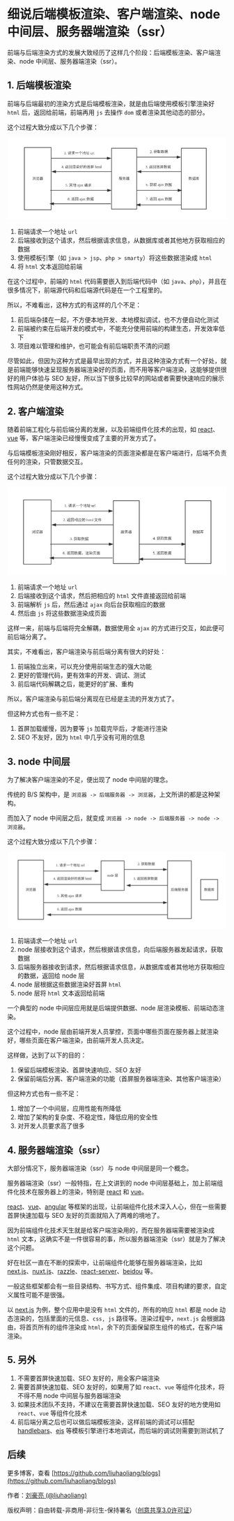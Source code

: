 # 细说后端模板渲染、客户端渲染、node 中间层、服务器端渲染（ssr）

前端与后端渲染方式的发展大致经历了这样几个阶段：后端模板渲染、客户端渲染、node 中间层、服务器端渲染（ssr）。

## 1. 后端模板渲染

前端与后端最初的渲染方式是后端模板渲染，就是由后端使用模板引擎渲染好 `html` 后，返回给前端，前端再用 `js` 去操作 `dom` 或者渲染其他动态的部分。

这个过程大致分成以下几个步骤：

![](../images/978.png)

1. 前端请求一个地址 `url`
2. 后端接收到这个请求，然后根据请求信息，从数据库或者其他地方获取相应的数据
3. 使用模板引擎（如 `java > jsp`、`php > smarty`）将这些数据渲染成 `html`
4. 将 `html` 文本返回给前端

在这个过程中，前端的 `html` 代码需要嵌入到后端代码中（如 `java`、`php`），并且在很多情况下，前端源代码和后端源代码是在一个工程里的。

所以，不难看出，这种方式的有这样的几个不足：

1. 前后端杂揉在一起，不方便本地开发、本地模拟调试，也不方便自动化测试
2. 前端被约束在后端开发的模式中，不能充分使用前端的构建生态，开发效率低下
3. 项目难以管理和维护，也可能会有前后端职责不清的问题

尽管如此，但因为这种方式是最早出现的方式，并且这种渲染方式有一个好处，就是前端能够快速呈现服务器端渲染好的页面，而不用等客户端渲染，这能够提供很好的用户体验与 SEO 友好，所以当下很多比较早的网站或者需要快速响应的展示性网站仍然是使用这种方式。

## 2. 客户端渲染

随着前端工程化与前后端分离的发展，以及前端组件化技术的出现，如 [react](https://github.com/facebook/react)、[vue](https://github.com/vuejs/vue) 等，客户端渲染已经慢慢变成了主要的开发方式了。

与后端模板渲染刚好相反，客户端渲染的页面渲染都是在客户端进行，后端不负责任何的渲染，只管数据交互。

这个过程大致分成以下几个步骤：

![](../images/977.png)

1. 前端请求一个地址 `url`
2. 后端接收到这个请求，然后把相应的 `html` 文件直接返回给前端
3. 前端解析 `js` 后，然后通过 `ajax` 向后台获取相应的数据
4. 然后由 `js` 将这些数据渲染成页面

这样一来，前端与后端将完全解耦，数据使用全 `ajax` 的方式进行交互，如此便可前后端分离了。

其实，不难看出，客户端渲染与前后端分离有很大的好处：

1. 前端独立出来，可以充分使用前端生态的强大功能
2. 更好的管理代码，更有效率的开发、调试、测试
3. 前后端代码解耦之后，能更好的扩展、重构

所以，客户端渲染与前后端分离现在已经是主流的开发方式了。

但这种方式也有一些不足：

1. 首屏加载缓慢，因为要等 `js` 加载完毕后，才能进行渲染
2. SEO 不友好，因为 `html` 中几乎没有可用的信息

## 3. node 中间层

为了解决客户端渲染的不足，便出现了 node 中间层的理念。

传统的 B/S 架构中，是 `浏览器 -> 后端服务器 -> 浏览器`，上文所讲的都是这种架构。

而加入了 node 中间层之后，就变成 `浏览器 -> node -> 后端服务器 -> node -> 浏览器`。

这个过程大致分成以下几个步骤：

![](../images/976.png)

1. 前端请求一个地址 `url`
2. node 层接收到这个请求，然后根据请求信息，向后端服务器发起请求，获取数据
3. 后端服务器接收到请求，然后根据请求信息，从数据库或者其他地方获取相应的数据，返回给 node 层
4. node 层根据这些数据渲染好首屏 `html`
5. node 层将 `html` 文本返回给前端

一个典型的 node 中间层应用就是后端提供数据、node 层渲染模板、前端动态渲染。

这个过程中，node 层由前端开发人员掌控，页面中哪些页面在服务器上就渲染好，哪些页面在客户端渲染，由前端开发人员决定。

这样做，达到了以下的目的：

1. 保留后端模板渲染、首屏快速响应、SEO 友好
2. 保留前端后分离、客户端渲染的功能（首屏服务器端渲染、其他客户端渲染）

但这种方式也有一些不足：

1. 增加了一个中间层，应用性能有所降低
2. 增加了架构的复杂度、不稳定性，降低应用的安全性
3. 对开发人员要求高了很多

## 4. 服务器端渲染（ssr）

大部分情况下，服务器端渲染（ssr）与 node 中间层是同一个概念。

服务器端渲染（ssr）一般特指，在上文讲到的 node 中间层基础上，加上前端组件化技术在服务器上的渲染，特别是 [react](https://github.com/facebook/react) 和 [vue](https://github.com/vuejs/vue)。

[react](https://github.com/facebook/react)、[vue](https://github.com/vuejs/vue)、[angular](https://github.com/angular/angular) 等框架的出现，让前端组件化技术深入人心，但在一些需要首屏快速加载与 SEO 友好的页面就陷入了两难的境地了。

因为前端组件化技术天生就是给客户端渲染用的，而在服务器端需要被渲染成 `html` 文本，这确实不是一件很容易的事，所以服务器端渲染（ssr）就是为了解决这个问题。

好在社区一直在不断的探索中，让前端组件化能够在服务器端渲染，比如 [next.js](https://github.com/zeit/next.js)、[nuxt.js](https://github.com/nuxt/nuxt.js)、[razzle](https://github.com/jaredpalmer/razzle)、[react-server](https://github.com/redfin/react-server)、[beidou](https://github.com/alibaba/beidou) 等。

一般这些框架都会有一些目录结构、书写方式、组件集成、项目构建的要求，自定义属性可能不是很强。

以 [next.js](https://github.com/zeit/next.js) 为例，整个应用中是没有 `html` 文件的，所有的响应 `html` 都是 node 动态渲染的，包括里面的元信息、`css, js` 路径等。渲染过程中，`next.js` 会根据路由，将首页所有的组件渲染成 `html`，余下的页面保留原生组件的格式，在客户端渲染。

## 5. 另外

1. 不需要首屏快速加载、SEO 友好的，用全客户端渲染
2. 需要首屏快速加载、SEO 友好的，如果用了如 `react`、`vue` 等组件化技术，将不得不用 node 中间层与服务器端渲染
3. 如果技术团队不支持，不建议在需要首屏快速加载、SEO 友好的地方使用如 `react`、`vue` 等组件化技术
4. 前后端分离之后也可以做后端模板渲染，这样前端的调试可以搭配 [handlebars](https://github.com/wycats/handlebars.js)、[ejs](https://github.com/tj/ejs) 等模板引擎进行本地调试，而后端的调试则需要到测试机了

## 后续

更多博客，查看 [https://github.com/liuhaoliang/blogs](https://github.com/liuhaoliang/blogs)

作者：[刘豪亮 (@liuhaoliang)](https://github.com/liuhaoliang)

版权声明：自由转载-非商用-非衍生-保持署名（[创意共享3.0许可证](https://creativecommons.org/licenses/by-nc-nd/3.0/deed.zh)）
